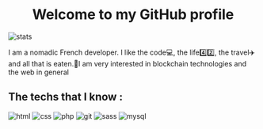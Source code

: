 <h1 align="center">Welcome to my GitHub profile</h1>

<img alt="stats" src="https://github-readme-stats.vercel.app/api?username={Erwann-M}&theme=blue-green" />

<p>I am a nomadic French developer. I like the code💻, the life4️⃣2️⃣, the travel✈️ and all that is eaten.🍔I am very interested in blockchain technologies and the web in general</p>

<h2>The techs that I know :</h2>

<img alt="html" src="https://img.shields.io/badge/HTML5-E34F26?style=for-the-badge&logo=html5&logoColor=white" />
<img alt="css" src="https://img.shields.io/badge/CSS3-1572B6?style=for-the-badge&logo=css3&logoColor=white" />
<img alt="php" src="https://img.shields.io/badge/PHP-777BB4?style=for-the-badge&logo=php&logoColor=white" />
<img alt="git" src="" />
<img alt="sass" src="https://img.shields.io/badge/Sass-CC6699?style=for-the-badge&logo=sass&logoColor=white" />
<img alt="mysql" src="https://img.shields.io/badge/MySQL-00000F?style=for-the-badge&logo=mysql&logoColor=white" />
<img alt="" src="" />
